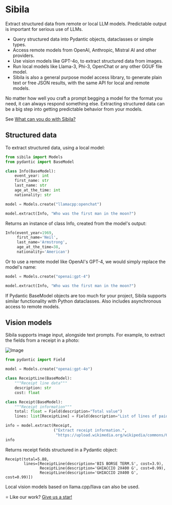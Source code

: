 # Sibila

Extract structured data from remote or local LLM models. Predictable output is important for serious use of LLMs.

- Query structured data into Pydantic objects, dataclasses or simple types.
- Access remote models from OpenAI, Anthropic, Mistral AI and other providers.
- Use vision models like GPT-4o, to extract structured data from images.
- Run local models like Llama-3, Phi-3, OpenChat or any other GGUF file model.
- Sibila is also a general purpose model access library, to generate plain text or free JSON results, with the same API for local and remote models.

No matter how well you craft a prompt begging a model for the format you need, it can always respond something else. Extracting structured data can be a big step into getting predictable behavior from your models.

See [What can you do with Sibila?](https://jndiogo.github.io/sibila/what/)


## Structured data

To extract structured data, using a local model:

``` python
from sibila import Models
from pydantic import BaseModel

class Info(BaseModel):
    event_year: int
    first_name: str
    last_name: str
    age_at_the_time: int
    nationality: str

model = Models.create("llamacpp:openchat")

model.extract(Info, "Who was the first man in the moon?")
```

Returns an instance of class Info, created from the model's output:

``` python
Info(event_year=1969,
     first_name='Neil',
     last_name='Armstrong',
     age_at_the_time=38,
     nationality='American')
```

Or to use a remote model like OpenAI's GPT-4, we would simply replace the model's name:

``` python
model = Models.create("openai:gpt-4")

model.extract(Info, "Who was the first man in the moon?")
```

If Pydantic BaseModel objects are too much for your project, Sibila supports similar functionality with Python dataclasses. Also includes asynchronous access to remote models.


## Vision models

Sibila supports image input, alongside text prompts. For example, to extract the fields from a receipt in a photo:

![Image](https://upload.wikimedia.org/wikipedia/commons/6/6a/Receipts_in_Italy_13.jpg)

``` python
from pydantic import Field

model = Models.create("openai:gpt-4o")

class ReceiptLine(BaseModel):
    """Receipt line data"""
    description: str
    cost: float

class Receipt(BaseModel):
    """Receipt information"""
    total: float = Field(description="Total value")
    lines: list[ReceiptLine] = Field(description="List of lines of paid items")

info = model.extract(Receipt,
                     ("Extract receipt information.", 
                      "https://upload.wikimedia.org/wikipedia/commons/6/6a/Receipts_in_Italy_13.jpg"))
info
```

Returns receipt fields structured in a Pydantic object:

```
Receipt(total=5.88, 
        lines=[ReceiptLine(description='BIS BORSE TERM.S', cost=3.9), 
               ReceiptLine(description='GHIACCIO 2X400 G', cost=0.99),
               ReceiptLine(description='GHIACCIO 2X400 G', cost=0.99)])
```

Local vision models based on llama.cpp/llava can also be used.

⭐ Like our work? [Give us a star!](https://github.com/jndiogo/sibila)
